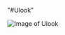 "#Ulook"

![Image of Ulook](https://i.pinimg.com/474x/42/db/50/42db50e71987441b0e258358cd24808a.jpg)
